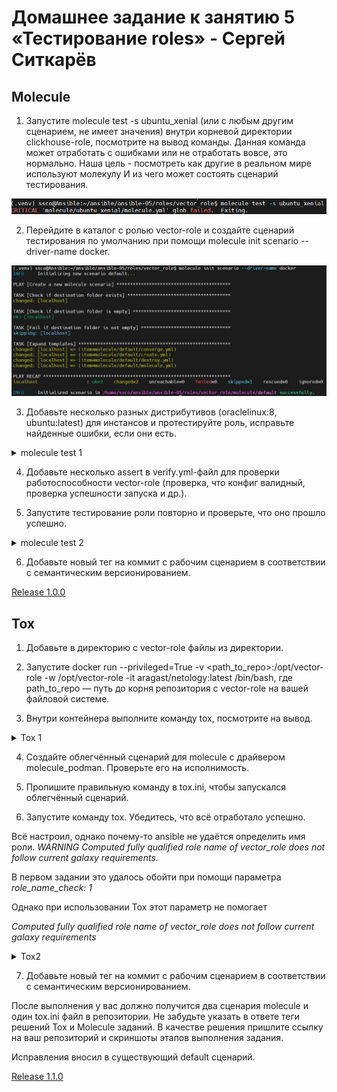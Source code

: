 # Домашнее задание к занятию 5 «Тестирование roles» - Сергей Ситкарёв

## Molecule

1. Запустите molecule test -s ubuntu_xenial (или с любым другим сценарием, не имеет значения) внутри корневой директории clickhouse-role, посмотрите на вывод команды. Данная команда может отработать с ошибками или не отработать вовсе, это нормально. Наша цель - посмотреть как другие в реальном мире используют молекулу И из чего может состоять сценарий тестирования.

![Задание1](https://github.com/SSitkarev/ansible-05/blob/main/img/1.jpg)

2. Перейдите в каталог с ролью vector-role и создайте сценарий тестирования по умолчанию при помощи molecule init scenario --driver-name docker.

![Задание2](https://github.com/SSitkarev/ansible-05/blob/main/img/2.jpg)

3. Добавьте несколько разных дистрибутивов (oraclelinux:8, ubuntu:latest) для инстансов и протестируйте роль, исправьте найденные ошибки, если они есть.

<details>
  <summary>molecule test 1</summary>

(.venv) ssco@Ansible:~/ansible/ansible-05/roles/vector_role$ molecule test
WARNING  The scenario config file ('/home/ssco/ansible/ansible-05/roles/vector_role/molecule/default/molecule.yml') has been modified since the scenario was created. If recent changes are important, reset the scenario with 'molecule destroy' to clean up created items or 'molecule reset' to clear current configuration.
WARNING  Driver docker does not provide a schema.
INFO     default scenario test matrix: dependency, cleanup, destroy, syntax, create, prepare, converge, idempotence, side_effect, verify, cleanup, destroy
INFO     Performing prerun with role_name_check=1...
WARNING  Computed fully qualified role name of vector_role does not follow current galaxy requirements.
Please edit meta/main.yml and assure we can correctly determine full role name:

galaxy_info:
role_name: my_name  # if absent directory name hosting role is used instead
namespace: my_galaxy_namespace  # if absent, author is used instead

Namespace: https://galaxy.ansible.com/docs/contributing/namespaces.html#galaxy-namespace-limitations
Role: https://galaxy.ansible.com/docs/contributing/creating_role.html#role-names

As an alternative, you can add 'role-name' to either skip_list or warn_list.

INFO     Running default > dependency
WARNING  Skipping, missing the requirements file.
WARNING  Skipping, missing the requirements file.
INFO     Running default > cleanup
WARNING  Skipping, cleanup playbook not configured.
INFO     Running default > destroy
INFO     Sanity checks: 'docker'

PLAY [Destroy] *****************************************************************

TASK [Populate instance config] ************************************************
ok: [localhost]

TASK [Dump instance config] ****************************************************
skipping: [localhost]

PLAY RECAP *********************************************************************
localhost                  : ok=1    changed=0    unreachable=0    failed=0    skipped=1    rescued=0    ignored=0

INFO     Running default > syntax

playbook: /home/ssco/ansible/ansible-05/roles/vector_role/molecule/default/converge.yml
INFO     Running default > create

PLAY [Create] ******************************************************************

TASK [Populate instance config dict] *******************************************
skipping: [localhost]

TASK [Convert instance config dict to a list] **********************************
skipping: [localhost]

TASK [Dump instance config] ****************************************************
skipping: [localhost]

PLAY RECAP *********************************************************************
localhost                  : ok=0    changed=0    unreachable=0    failed=0    skipped=3    rescued=0    ignored=0

INFO     Running default > prepare
WARNING  Skipping, prepare playbook not configured.
INFO     Running default > converge

PLAY [Converge] ****************************************************************

TASK [Replace this task with one that validates your content] ******************
ok: [oraclelinux] => {
    "msg": "This is the effective test"
}
ok: [ubuntu:latest] => {
    "msg": "This is the effective test"
}

PLAY RECAP *********************************************************************
oraclelinux                : ok=1    changed=0    unreachable=0    failed=0    skipped=0    rescued=0    ignored=0
ubuntu:latest              : ok=1    changed=0    unreachable=0    failed=0    skipped=0    rescued=0    ignored=0

INFO     Running default > idempotence

PLAY [Converge] ****************************************************************

TASK [Replace this task with one that validates your content] ******************
ok: [oraclelinux] => {
    "msg": "This is the effective test"
}
ok: [ubuntu:latest] => {
    "msg": "This is the effective test"
}

PLAY RECAP *********************************************************************
oraclelinux                : ok=1    changed=0    unreachable=0    failed=0    skipped=0    rescued=0    ignored=0
ubuntu:latest              : ok=1    changed=0    unreachable=0    failed=0    skipped=0    rescued=0    ignored=0

INFO     Idempotence completed successfully.
INFO     Running default > side_effect
WARNING  Skipping, side effect playbook not configured.
INFO     Running default > verify
INFO     Running Ansible Verifier
WARNING  Skipping, verify action has no playbook.
INFO     Verifier completed successfully.
INFO     Running default > cleanup
WARNING  Skipping, cleanup playbook not configured.
INFO     Running default > destroy

PLAY [Destroy] *****************************************************************

TASK [Populate instance config] ************************************************
ok: [localhost]

TASK [Dump instance config] ****************************************************
skipping: [localhost]

PLAY RECAP *********************************************************************
localhost                  : ok=1    changed=0    unreachable=0    failed=0    skipped=1    rescued=0    ignored=0

INFO     Pruning extra files from scenario ephemeral directory

</details>

4. Добавьте несколько assert в verify.yml-файл для проверки работоспособности vector-role (проверка, что конфиг валидный, проверка успешности запуска и др.).

5. Запустите тестирование роли повторно и проверьте, что оно прошло успешно.

<details>
  <summary>molecule test 2</summary>
  
(.venv) ssco@Ansible:~/ansible/ansible-05/roles/vector_role$ molecule test
WARNING  Driver docker does not provide a schema.
INFO     default scenario test matrix: dependency, cleanup, destroy, syntax, create, prepare, converge, idempotence, side_effect, verify, cleanup, destroy
INFO     Performing prerun with role_name_check=1...
WARNING  Computed fully qualified role name of vector_role does not follow current galaxy requirements.
Please edit meta/main.yml and assure we can correctly determine full role name:

galaxy_info:
role_name: my_name  # if absent directory name hosting role is used instead
namespace: my_galaxy_namespace  # if absent, author is used instead

Namespace: https://galaxy.ansible.com/docs/contributing/namespaces.html#galaxy-namespace-limitations
Role: https://galaxy.ansible.com/docs/contributing/creating_role.html#role-names

As an alternative, you can add 'role-name' to either skip_list or warn_list.

INFO     Running default > dependency
WARNING  Skipping, missing the requirements file.
WARNING  Skipping, missing the requirements file.
INFO     Running default > cleanup
WARNING  Skipping, cleanup playbook not configured.
INFO     Running default > destroy
INFO     Sanity checks: 'docker'

PLAY [Destroy] *****************************************************************

TASK [Populate instance config] ************************************************
ok: [localhost]

TASK [Dump instance config] ****************************************************
skipping: [localhost]

PLAY RECAP *********************************************************************
localhost                  : ok=1    changed=0    unreachable=0    failed=0    skipped=1    rescued=0    ignored=0

INFO     Running default > syntax

playbook: /home/ssco/ansible/ansible-05/roles/vector_role/molecule/default/converge.yml
INFO     Running default > create

PLAY [Create] ******************************************************************

TASK [Populate instance config dict] *******************************************
skipping: [localhost]

TASK [Convert instance config dict to a list] **********************************
skipping: [localhost]

TASK [Dump instance config] ****************************************************
skipping: [localhost]

PLAY RECAP *********************************************************************
localhost                  : ok=0    changed=0    unreachable=0    failed=0    skipped=3    rescued=0    ignored=0

INFO     Running default > prepare
WARNING  Skipping, prepare playbook not configured.
INFO     Running default > converge

PLAY [Converge] ****************************************************************

TASK [Replace this task with one that validates your content] ******************
ok: [oraclelinux] => {
    "msg": "This is the effective test"
}
ok: [ubuntu:latest] => {
    "msg": "This is the effective test"
}

PLAY RECAP *********************************************************************
oraclelinux                : ok=1    changed=0    unreachable=0    failed=0    skipped=0    rescued=0    ignored=0
ubuntu:latest              : ok=1    changed=0    unreachable=0    failed=0    skipped=0    rescued=0    ignored=0

INFO     Running default > idempotence

PLAY [Converge] ****************************************************************

TASK [Replace this task with one that validates your content] ******************
ok: [oraclelinux] => {
    "msg": "This is the effective test"
}
ok: [ubuntu:latest] => {
    "msg": "This is the effective test"
}

PLAY RECAP *********************************************************************
oraclelinux                : ok=1    changed=0    unreachable=0    failed=0    skipped=0    rescued=0    ignored=0
ubuntu:latest              : ok=1    changed=0    unreachable=0    failed=0    skipped=0    rescued=0    ignored=0

INFO     Idempotence completed successfully.
INFO     Running default > side_effect
WARNING  Skipping, side effect playbook not configured.
INFO     Running default > verify
INFO     Running Ansible Verifier
WARNING  Skipping, verify action has no playbook.
INFO     Verifier completed successfully.
INFO     Running default > cleanup
WARNING  Skipping, cleanup playbook not configured.
INFO     Running default > destroy

PLAY [Destroy] *****************************************************************

TASK [Populate instance config] ************************************************
ok: [localhost]

TASK [Dump instance config] ****************************************************
skipping: [localhost]

PLAY RECAP *********************************************************************
localhost                  : ok=1    changed=0    unreachable=0    failed=0    skipped=1    rescued=0    ignored=0

INFO     Pruning extra files from scenario ephemeral directory

</details>

6. Добавьте новый тег на коммит с рабочим сценарием в соответствии с семантическим версионированием.

[Release 1.0.0](https://github.com/SSitkarev/vector_role/tree/1.0.0)

## Tox

1. Добавьте в директорию с vector-role файлы из директории.

2. Запустите docker run --privileged=True -v <path_to_repo>:/opt/vector-role -w /opt/vector-role -it aragast/netology:latest /bin/bash, где path_to_repo — путь до корня репозитория с vector-role на вашей файловой системе.

3. Внутри контейнера выполните команду tox, посмотрите на вывод.

<details>
  <summary>Tox 1</summary>
  
(.venv) ssco@Ansible:~/ansible/ansible-05/roles/vector_role$ docker run --privileged=True -v ~/ansible/ansible-05/roles/vector_role:/opt/vector-role -w /opt/vector-role -it aragast/netology:latest /bin/bash
[root@dd2bc7efc31c vector-role]# tox
py37-ansible210 create: /opt/vector-role/.tox/py37-ansible210
py37-ansible210 installdeps: -rtox-requirements.txt, ansible<3.0
py37-ansible210 installed: ansible==2.10.7,ansible-base==2.10.17,ansible-compat==1.0.0,arrow==1.2.3,bcrypt==4.1.2,binaryornot==0.4.4,cached-property==1.5.2,Cerberus==1.3.5,certifi==2023.11.17,cffi==1.15.1,chardet==5.2.0,charset-normalizer==3.3.2,click==8.1.7,click-help-colors==0.9.4,cookiecutter==2.5.0,cryptography==42.0.0,distro==1.9.0,enrich==1.2.7,idna==3.6,importlib-metadata==6.7.0,Jinja2==3.1.3,jmespath==1.0.1,lxml==5.1.0,markdown-it-py==2.2.0,MarkupSafe==2.1.4,mdurl==0.1.2,molecule==3.6.1,molecule-podman==1.1.0,packaging==23.2,paramiko==2.12.0,pluggy==1.2.0,pycparser==2.21,Pygments==2.17.2,PyNaCl==1.5.0,python-dateutil==2.8.2,python-slugify==8.0.1,PyYAML==6.0.1,requests==2.31.0,rich==13.7.0,selinux==0.2.1,six==1.16.0,subprocess-tee==0.3.5,text-unidecode==1.3,typing_extensions==4.7.1,urllib3==2.0.7,zipp==3.15.0
py37-ansible210 run-test-pre: PYTHONHASHSEED='1575294448'
py37-ansible210 run-test: commands[0] | molecule test -s compatibility --destroy always
CRITICAL 'molecule/compatibility/molecule.yml' glob failed.  Exiting.
ERROR: InvocationError for command /opt/vector-role/.tox/py37-ansible210/bin/molecule test -s compatibility --destroy always (exited with code 1)
py37-ansible30 create: /opt/vector-role/.tox/py37-ansible30
py37-ansible30 installdeps: -rtox-requirements.txt, ansible<3.1
py37-ansible30 installed: ansible==3.0.0,ansible-base==2.10.17,ansible-compat==1.0.0,arrow==1.2.3,bcrypt==4.1.2,binaryornot==0.4.4,cached-property==1.5.2,Cerberus==1.3.5,certifi==2023.11.17,cffi==1.15.1,chardet==5.2.0,charset-normalizer==3.3.2,click==8.1.7,click-help-colors==0.9.4,cookiecutter==2.5.0,cryptography==42.0.0,distro==1.9.0,enrich==1.2.7,idna==3.6,importlib-metadata==6.7.0,Jinja2==3.1.3,jmespath==1.0.1,lxml==5.1.0,markdown-it-py==2.2.0,MarkupSafe==2.1.4,mdurl==0.1.2,molecule==3.6.1,molecule-podman==1.1.0,packaging==23.2,paramiko==2.12.0,pluggy==1.2.0,pycparser==2.21,Pygments==2.17.2,PyNaCl==1.5.0,python-dateutil==2.8.2,python-slugify==8.0.1,PyYAML==6.0.1,requests==2.31.0,rich==13.7.0,selinux==0.2.1,six==1.16.0,subprocess-tee==0.3.5,text-unidecode==1.3,typing_extensions==4.7.1,urllib3==2.0.7,zipp==3.15.0
py37-ansible30 run-test-pre: PYTHONHASHSEED='1575294448'
py37-ansible30 run-test: commands[0] | molecule test -s compatibility --destroy always
CRITICAL 'molecule/compatibility/molecule.yml' glob failed.  Exiting.
ERROR: InvocationError for command /opt/vector-role/.tox/py37-ansible30/bin/molecule test -s compatibility --destroy always (exited with code 1)
py39-ansible210 create: /opt/vector-role/.tox/py39-ansible210
py39-ansible210 installdeps: -rtox-requirements.txt, ansible<3.0
py39-ansible210 installed: ansible==2.10.7,ansible-base==2.10.17,ansible-compat==4.1.11,ansible-core==2.15.8,attrs==23.2.0,bracex==2.4,cffi==1.16.0,click==8.1.7,click-help-colors==0.9.4,cryptography==42.0.0,distro==1.9.0,enrich==1.2.7,importlib-resources==5.0.7,Jinja2==3.1.3,jmespath==1.0.1,jsonschema==4.21.1,jsonschema-specifications==2023.12.1,lxml==5.1.0,markdown-it-py==3.0.0,MarkupSafe==2.1.4,mdurl==0.1.2,molecule==6.0.3,molecule-podman==2.0.3,packaging==23.2,pluggy==1.3.0,pycparser==2.21,Pygments==2.17.2,PyYAML==6.0.1,referencing==0.32.1,resolvelib==1.0.1,rich==13.7.0,rpds-py==0.17.1,selinux==0.3.0,subprocess-tee==0.4.1,typing_extensions==4.9.0,wcmatch==8.5
py39-ansible210 run-test-pre: PYTHONHASHSEED='1575294448'
py39-ansible210 run-test: commands[0] | molecule test -s compatibility --destroy always
CRITICAL 'molecule/compatibility/molecule.yml' glob failed.  Exiting.
ERROR: InvocationError for command /opt/vector-role/.tox/py39-ansible210/bin/molecule test -s compatibility --destroy always (exited with code 1)
py39-ansible30 create: /opt/vector-role/.tox/py39-ansible30
py39-ansible30 installdeps: -rtox-requirements.txt, ansible<3.1
py39-ansible30 installed: ansible==3.0.0,ansible-base==2.10.17,ansible-compat==4.1.11,ansible-core==2.15.8,attrs==23.2.0,bracex==2.4,cffi==1.16.0,click==8.1.7,click-help-colors==0.9.4,cryptography==42.0.0,distro==1.9.0,enrich==1.2.7,importlib-resources==5.0.7,Jinja2==3.1.3,jmespath==1.0.1,jsonschema==4.21.1,jsonschema-specifications==2023.12.1,lxml==5.1.0,markdown-it-py==3.0.0,MarkupSafe==2.1.4,mdurl==0.1.2,molecule==6.0.3,molecule-podman==2.0.3,packaging==23.2,pluggy==1.3.0,pycparser==2.21,Pygments==2.17.2,PyYAML==6.0.1,referencing==0.32.1,resolvelib==1.0.1,rich==13.7.0,rpds-py==0.17.1,selinux==0.3.0,subprocess-tee==0.4.1,typing_extensions==4.9.0,wcmatch==8.5
py39-ansible30 run-test-pre: PYTHONHASHSEED='1575294448'
py39-ansible30 run-test: commands[0] | molecule test -s compatibility --destroy always
CRITICAL 'molecule/compatibility/molecule.yml' glob failed.  Exiting.
ERROR: InvocationError for command /opt/vector-role/.tox/py39-ansible30/bin/molecule test -s compatibility --destroy always (exited with code 1)
_______________________________________________________________________ summary ________________________________________________________________________
ERROR:   py37-ansible210: commands failed
ERROR:   py37-ansible30: commands failed
ERROR:   py39-ansible210: commands failed
ERROR:   py39-ansible30: commands failed
  
</details>  

4. Создайте облегчённый сценарий для molecule с драйвером molecule_podman. Проверьте его на исполнимость.

5. Пропишите правильную команду в tox.ini, чтобы запускался облегчённый сценарий.

6. Запустите команду tox. Убедитесь, что всё отработало успешно.

Всё настроил, однако почему-то ansible не удаётся определить имя роли.
_WARNING  Computed fully qualified role name of vector_role does not follow current galaxy requirements._

В первом задании это удалось обойти при помощи параметра _role_name_check: 1_

Однако при использовании Tox этот параметр не помогает

_Computed fully qualified role name of vector_role does not follow current galaxy requirements_


<details>
  <summary>Tox2</summary>
  
(.venv) ssco@Ansible:~/ansible/ansible-05/roles/vector_role$ docker run --privileged=True -v ~/ansible/ansible-05/roles/vector_role:/opt/vector-role -w /opt/vector-role -it aragast/netology:latest /bin/bash
[root@ca6d28680071 vector-role]# tox
py37-ansible210 installed: ansible==2.10.7,ansible-base==2.10.17,ansible-compat==1.0.0,arrow==1.2.3,bcrypt==4.1.2,binaryornot==0.4.4,cached-property==1.5.2,Cerberus==1.3.5,certifi==2023.11.17,cffi==1.15.1,chardet==5.2.0,charset-normalizer==3.3.2,click==8.1.7,click-help-colors==0.9.4,cookiecutter==2.5.0,cryptography==42.0.0,distro==1.9.0,enrich==1.2.7,idna==3.6,importlib-metadata==6.7.0,Jinja2==3.1.3,jmespath==1.0.1,lxml==5.1.0,markdown-it-py==2.2.0,MarkupSafe==2.1.4,mdurl==0.1.2,molecule==3.6.1,molecule-podman==1.1.0,packaging==23.2,paramiko==2.12.0,pluggy==1.2.0,pycparser==2.21,Pygments==2.17.2,PyNaCl==1.5.0,python-dateutil==2.8.2,python-slugify==8.0.1,PyYAML==6.0.1,requests==2.31.0,rich==13.7.0,selinux==0.2.1,six==1.16.0,subprocess-tee==0.3.5,text-unidecode==1.3,typing_extensions==4.7.1,urllib3==2.0.7,zipp==3.15.0
py37-ansible210 run-test-pre: PYTHONHASHSEED='1669044436'
py37-ansible210 run-test: commands[0] | molecule test -s default --destroy always
INFO     default scenario test matrix: destroy, create, converge, destroy
INFO     Performing prerun...
INFO     Set ANSIBLE_LIBRARY=/root/.cache/ansible-compat/b984a4/modules:/root/.ansible/plugins/modules:/usr/share/ansible/plugins/modules
INFO     Set ANSIBLE_COLLECTIONS_PATH=/root/.cache/ansible-compat/b984a4/collections:/root/.ansible/collections:/usr/share/ansible/collections
INFO     Set ANSIBLE_ROLES_PATH=/root/.cache/ansible-compat/b984a4/roles:/root/.ansible/roles:/usr/share/ansible/roles:/etc/ansible/roles
ERROR    Computed fully qualified role name of vector_role does not follow current galaxy requirements.
Please edit meta/main.yml and assure we can correctly determine full role name:

galaxy_info:
role_name: my_name  # if absent directory name hosting role is used instead
namespace: my_galaxy_namespace  # if absent, author is used instead

Namespace: https://galaxy.ansible.com/docs/contributing/namespaces.html#galaxy-namespace-limitations
Role: https://galaxy.ansible.com/docs/contributing/creating_role.html#role-names

As an alternative, you can add 'role-name' to either skip_list or warn_list.

Traceback (most recent call last):
  File "/opt/vector-role/.tox/py37-ansible210/bin/molecule", line 8, in <module>
    sys.exit(main())
  File "/opt/vector-role/.tox/py37-ansible210/lib/python3.7/site-packages/click/core.py", line 1157, in __call__
    return self.main(*args, **kwargs)
  File "/opt/vector-role/.tox/py37-ansible210/lib/python3.7/site-packages/click/core.py", line 1078, in main
    rv = self.invoke(ctx)
  File "/opt/vector-role/.tox/py37-ansible210/lib/python3.7/site-packages/click/core.py", line 1688, in invoke
    return _process_result(sub_ctx.command.invoke(sub_ctx))
  File "/opt/vector-role/.tox/py37-ansible210/lib/python3.7/site-packages/click/core.py", line 1434, in invoke
    return ctx.invoke(self.callback, **ctx.params)
  File "/opt/vector-role/.tox/py37-ansible210/lib/python3.7/site-packages/click/core.py", line 783, in invoke
    return __callback(*args, **kwargs)
  File "/opt/vector-role/.tox/py37-ansible210/lib/python3.7/site-packages/click/decorators.py", line 33, in new_func
    return f(get_current_context(), *args, **kwargs)
  File "/opt/vector-role/.tox/py37-ansible210/lib/python3.7/site-packages/molecule/command/test.py", line 161, in test
    base.execute_cmdline_scenarios(scenario_name, args, command_args, ansible_args)
  File "/opt/vector-role/.tox/py37-ansible210/lib/python3.7/site-packages/molecule/command/base.py", line 111, in execute_cmdline_scenarios
    scenario.config.runtime.prepare_environment(install_local=True)
  File "/opt/vector-role/.tox/py37-ansible210/lib/python3.7/site-packages/ansible_compat/runtime.py", line 334, in prepare_environment
    self._install_galaxy_role(self.project_dir, ignore_errors=True)
  File "/opt/vector-role/.tox/py37-ansible210/lib/python3.7/site-packages/ansible_compat/runtime.py", line 478, in _install_galaxy_role
    raise InvalidPrerequisiteError(msg)
ansible_compat.errors.InvalidPrerequisiteError: Computed fully qualified role name of vector_role does not follow current galaxy requirements.
Please edit meta/main.yml and assure we can correctly determine full role name:

galaxy_info:
role_name: my_name  # if absent directory name hosting role is used instead
namespace: my_galaxy_namespace  # if absent, author is used instead

Namespace: https://galaxy.ansible.com/docs/contributing/namespaces.html#galaxy-namespace-limitations
Role: https://galaxy.ansible.com/docs/contributing/creating_role.html#role-names

As an alternative, you can add 'role-name' to either skip_list or warn_list.

ERROR: InvocationError for command /opt/vector-role/.tox/py37-ansible210/bin/molecule test -s default --destroy always (exited with code 1)
py37-ansible30 installed: ansible==3.0.0,ansible-base==2.10.17,ansible-compat==1.0.0,arrow==1.2.3,bcrypt==4.1.2,binaryornot==0.4.4,cached-property==1.5.2,Cerberus==1.3.5,certifi==2023.11.17,cffi==1.15.1,chardet==5.2.0,charset-normalizer==3.3.2,click==8.1.7,click-help-colors==0.9.4,cookiecutter==2.5.0,cryptography==42.0.0,distro==1.9.0,enrich==1.2.7,idna==3.6,importlib-metadata==6.7.0,Jinja2==3.1.3,jmespath==1.0.1,lxml==5.1.0,markdown-it-py==2.2.0,MarkupSafe==2.1.4,mdurl==0.1.2,molecule==3.6.1,molecule-podman==1.1.0,packaging==23.2,paramiko==2.12.0,pluggy==1.2.0,pycparser==2.21,Pygments==2.17.2,PyNaCl==1.5.0,python-dateutil==2.8.2,python-slugify==8.0.1,PyYAML==6.0.1,requests==2.31.0,rich==13.7.0,selinux==0.2.1,six==1.16.0,subprocess-tee==0.3.5,text-unidecode==1.3,typing_extensions==4.7.1,urllib3==2.0.7,zipp==3.15.0
py37-ansible30 run-test-pre: PYTHONHASHSEED='1669044436'
py37-ansible30 run-test: commands[0] | molecule test -s default --destroy always
INFO     default scenario test matrix: destroy, create, converge, destroy
INFO     Performing prerun...
INFO     Set ANSIBLE_LIBRARY=/root/.cache/ansible-compat/b984a4/modules:/root/.ansible/plugins/modules:/usr/share/ansible/plugins/modules
INFO     Set ANSIBLE_COLLECTIONS_PATH=/root/.cache/ansible-compat/b984a4/collections:/root/.ansible/collections:/usr/share/ansible/collections
INFO     Set ANSIBLE_ROLES_PATH=/root/.cache/ansible-compat/b984a4/roles:/root/.ansible/roles:/usr/share/ansible/roles:/etc/ansible/roles
ERROR    Computed fully qualified role name of vector_role does not follow current galaxy requirements.
Please edit meta/main.yml and assure we can correctly determine full role name:

galaxy_info:
role_name: my_name  # if absent directory name hosting role is used instead
namespace: my_galaxy_namespace  # if absent, author is used instead

Namespace: https://galaxy.ansible.com/docs/contributing/namespaces.html#galaxy-namespace-limitations
Role: https://galaxy.ansible.com/docs/contributing/creating_role.html#role-names

As an alternative, you can add 'role-name' to either skip_list or warn_list.

Traceback (most recent call last):
  File "/opt/vector-role/.tox/py37-ansible30/bin/molecule", line 8, in <module>
    sys.exit(main())
  File "/opt/vector-role/.tox/py37-ansible30/lib/python3.7/site-packages/click/core.py", line 1157, in __call__
    return self.main(*args, **kwargs)
  File "/opt/vector-role/.tox/py37-ansible30/lib/python3.7/site-packages/click/core.py", line 1078, in main
    rv = self.invoke(ctx)
  File "/opt/vector-role/.tox/py37-ansible30/lib/python3.7/site-packages/click/core.py", line 1688, in invoke
    return _process_result(sub_ctx.command.invoke(sub_ctx))
  File "/opt/vector-role/.tox/py37-ansible30/lib/python3.7/site-packages/click/core.py", line 1434, in invoke
    return ctx.invoke(self.callback, **ctx.params)
  File "/opt/vector-role/.tox/py37-ansible30/lib/python3.7/site-packages/click/core.py", line 783, in invoke
    return __callback(*args, **kwargs)
  File "/opt/vector-role/.tox/py37-ansible30/lib/python3.7/site-packages/click/decorators.py", line 33, in new_func
    return f(get_current_context(), *args, **kwargs)
  File "/opt/vector-role/.tox/py37-ansible30/lib/python3.7/site-packages/molecule/command/test.py", line 161, in test
    base.execute_cmdline_scenarios(scenario_name, args, command_args, ansible_args)
  File "/opt/vector-role/.tox/py37-ansible30/lib/python3.7/site-packages/molecule/command/base.py", line 111, in execute_cmdline_scenarios
    scenario.config.runtime.prepare_environment(install_local=True)
  File "/opt/vector-role/.tox/py37-ansible30/lib/python3.7/site-packages/ansible_compat/runtime.py", line 334, in prepare_environment
    self._install_galaxy_role(self.project_dir, ignore_errors=True)
  File "/opt/vector-role/.tox/py37-ansible30/lib/python3.7/site-packages/ansible_compat/runtime.py", line 478, in _install_galaxy_role
    raise InvalidPrerequisiteError(msg)
ansible_compat.errors.InvalidPrerequisiteError: Computed fully qualified role name of vector_role does not follow current galaxy requirements.
Please edit meta/main.yml and assure we can correctly determine full role name:

galaxy_info:
role_name: my_name  # if absent directory name hosting role is used instead
namespace: my_galaxy_namespace  # if absent, author is used instead

Namespace: https://galaxy.ansible.com/docs/contributing/namespaces.html#galaxy-namespace-limitations
Role: https://galaxy.ansible.com/docs/contributing/creating_role.html#role-names

As an alternative, you can add 'role-name' to either skip_list or warn_list.

ERROR: InvocationError for command /opt/vector-role/.tox/py37-ansible30/bin/molecule test -s default --destroy always (exited with code 1)
py39-ansible210 installed: ansible==2.10.7,ansible-base==2.10.17,ansible-compat==4.1.11,ansible-core==2.15.8,attrs==23.2.0,bracex==2.4,cffi==1.16.0,click==8.1.7,click-help-colors==0.9.4,cryptography==42.0.0,distro==1.9.0,enrich==1.2.7,importlib-resources==5.0.7,Jinja2==3.1.3,jmespath==1.0.1,jsonschema==4.21.1,jsonschema-specifications==2023.12.1,lxml==5.1.0,markdown-it-py==3.0.0,MarkupSafe==2.1.4,mdurl==0.1.2,molecule==6.0.3,molecule-podman==2.0.3,packaging==23.2,pluggy==1.3.0,pycparser==2.21,Pygments==2.17.2,PyYAML==6.0.1,referencing==0.32.1,resolvelib==1.0.1,rich==13.7.0,rpds-py==0.17.1,selinux==0.3.0,subprocess-tee==0.4.1,typing_extensions==4.9.0,wcmatch==8.5
py39-ansible210 run-test-pre: PYTHONHASHSEED='1669044436'
py39-ansible210 run-test: commands[0] | molecule test -s default --destroy always
WARNING  Driver podman does not provide a schema.
INFO     default scenario test matrix: destroy, create, converge, destroy
INFO     Performing prerun with role_name_check=1...
WARNING  Computed fully qualified role name of vector_role does not follow current galaxy requirements.
Please edit meta/main.yml and assure we can correctly determine full role name:

galaxy_info:
role_name: my_name  # if absent directory name hosting role is used instead
namespace: my_galaxy_namespace  # if absent, author is used instead

Namespace: https://galaxy.ansible.com/docs/contributing/namespaces.html#galaxy-namespace-limitations
Role: https://galaxy.ansible.com/docs/contributing/creating_role.html#role-names

As an alternative, you can add 'role-name' to either skip_list or warn_list.

ERROR    CompletedProcess(args=['ansible-galaxy', 'collection', 'list', '--format=json'], returncode=250, stdout='the full traceback was:\n\nTraceback (most recent call last):\n  File "/opt/vector-role/.tox/py39-ansible210/bin/ansible-galaxy", line 92, in <module>\n    mycli = getattr(__import__("ansible.cli.%s" % sub, fromlist=), myclass)\n  File "/opt/vector-role/.tox/py39-ansible210/lib/python3.9/site-packages/ansible/cli/galaxy.py", line 24, in <module>\n    from ansible.galaxy.collection import (\n  File "/opt/vector-role/.tox/py39-ansible210/lib/python3.9/site-packages/ansible/galaxy/collection/__init__.py", line 90, in <module>\n    from ansible.galaxy.collection.concrete_artifact_manager import (\n  File "/opt/vector-role/.tox/py39-ansible210/lib/python3.9/site-packages/ansible/galaxy/collection/concrete_artifact_manager.py", line 30, in <module>\n    from ansible.galaxy.api import should_retry_error\nImportError: cannot import name \'should_retry_error\' from \'ansible.galaxy.api\' (/opt/vector-role/.tox/py39-ansible210/lib/python3.9/site-packages/ansible/galaxy/api.py)\n', stderr="ERROR! Unexpected Exception, this is probably a bug: cannot import name 'should_retry_error' from 'ansible.galaxy.api' (/opt/vector-role/.tox/py39-ansible210/lib/python3.9/site-packages/ansible/galaxy/api.py)\n")
Traceback (most recent call last):
  File "/opt/vector-role/.tox/py39-ansible210/bin/molecule", line 8, in <module>
    sys.exit(main())
  File "/opt/vector-role/.tox/py39-ansible210/lib/python3.9/site-packages/click/core.py", line 1157, in __call__
    return self.main(*args, **kwargs)
  File "/opt/vector-role/.tox/py39-ansible210/lib/python3.9/site-packages/click/core.py", line 1078, in main
    rv = self.invoke(ctx)
  File "/opt/vector-role/.tox/py39-ansible210/lib/python3.9/site-packages/click/core.py", line 1688, in invoke
    return _process_result(sub_ctx.command.invoke(sub_ctx))
  File "/opt/vector-role/.tox/py39-ansible210/lib/python3.9/site-packages/click/core.py", line 1434, in invoke
    return ctx.invoke(self.callback, **ctx.params)
  File "/opt/vector-role/.tox/py39-ansible210/lib/python3.9/site-packages/click/core.py", line 783, in invoke
    return __callback(*args, **kwargs)
  File "/opt/vector-role/.tox/py39-ansible210/lib/python3.9/site-packages/click/decorators.py", line 33, in new_func
    return f(get_current_context(), *args, **kwargs)
  File "/opt/vector-role/.tox/py39-ansible210/lib/python3.9/site-packages/molecule/command/test.py", line 113, in test
    base.execute_cmdline_scenarios(scenario_name, args, command_args, ansible_args)
  File "/opt/vector-role/.tox/py39-ansible210/lib/python3.9/site-packages/molecule/command/base.py", line 113, in execute_cmdline_scenarios
    scenario.config.runtime.prepare_environment(
  File "/opt/vector-role/.tox/py39-ansible210/lib/python3.9/site-packages/ansible_compat/runtime.py", line 684, in prepare_environment
    self.load_collections()
  File "/opt/vector-role/.tox/py39-ansible210/lib/python3.9/site-packages/ansible_compat/runtime.py", line 285, in load_collections
    raise RuntimeError(msg)
RuntimeError: Unable to list collections: CompletedProcess(args=['ansible-galaxy', 'collection', 'list', '--format=json'], returncode=250, stdout='the full traceback was:\n\nTraceback (most recent call last):\n  File "/opt/vector-role/.tox/py39-ansible210/bin/ansible-galaxy", line 92, in <module>\n    mycli = getattr(__import__("ansible.cli.%s" % sub, fromlist=[myclass]), myclass)\n  File "/opt/vector-role/.tox/py39-ansible210/lib/python3.9/site-packages/ansible/cli/galaxy.py", line 24, in <module>\n    from ansible.galaxy.collection import (\n  File "/opt/vector-role/.tox/py39-ansible210/lib/python3.9/site-packages/ansible/galaxy/collection/__init__.py", line 90, in <module>\n    from ansible.galaxy.collection.concrete_artifact_manager import (\n  File "/opt/vector-role/.tox/py39-ansible210/lib/python3.9/site-packages/ansible/galaxy/collection/concrete_artifact_manager.py", line 30, in <module>\n    from ansible.galaxy.api import should_retry_error\nImportError: cannot import name \'should_retry_error\' from \'ansible.galaxy.api\' (/opt/vector-role/.tox/py39-ansible210/lib/python3.9/site-packages/ansible/galaxy/api.py)\n', stderr="ERROR! Unexpected Exception, this is probably a bug: cannot import name 'should_retry_error' from 'ansible.galaxy.api' (/opt/vector-role/.tox/py39-ansible210/lib/python3.9/site-packages/ansible/galaxy/api.py)\n")
ERROR: InvocationError for command /opt/vector-role/.tox/py39-ansible210/bin/molecule test -s default --destroy always (exited with code 1)
py39-ansible30 installed: ansible==3.0.0,ansible-base==2.10.17,ansible-compat==4.1.11,ansible-core==2.15.8,attrs==23.2.0,bracex==2.4,cffi==1.16.0,click==8.1.7,click-help-colors==0.9.4,cryptography==42.0.0,distro==1.9.0,enrich==1.2.7,importlib-resources==5.0.7,Jinja2==3.1.3,jmespath==1.0.1,jsonschema==4.21.1,jsonschema-specifications==2023.12.1,lxml==5.1.0,markdown-it-py==3.0.0,MarkupSafe==2.1.4,mdurl==0.1.2,molecule==6.0.3,molecule-podman==2.0.3,packaging==23.2,pluggy==1.3.0,pycparser==2.21,Pygments==2.17.2,PyYAML==6.0.1,referencing==0.32.1,resolvelib==1.0.1,rich==13.7.0,rpds-py==0.17.1,selinux==0.3.0,subprocess-tee==0.4.1,typing_extensions==4.9.0,wcmatch==8.5
py39-ansible30 run-test-pre: PYTHONHASHSEED='1669044436'
py39-ansible30 run-test: commands[0] | molecule test -s default --destroy always
WARNING  Driver podman does not provide a schema.
INFO     default scenario test matrix: destroy, create, converge, destroy
INFO     Performing prerun with role_name_check=1...
WARNING  Computed fully qualified role name of vector_role does not follow current galaxy requirements.
Please edit meta/main.yml and assure we can correctly determine full role name:

galaxy_info:
role_name: my_name  # if absent directory name hosting role is used instead
namespace: my_galaxy_namespace  # if absent, author is used instead

Namespace: https://galaxy.ansible.com/docs/contributing/namespaces.html#galaxy-namespace-limitations
Role: https://galaxy.ansible.com/docs/contributing/creating_role.html#role-names

As an alternative, you can add 'role-name' to either skip_list or warn_list.

ERROR    CompletedProcess(args=['ansible-galaxy', 'collection', 'list', '--format=json'], returncode=250, stdout='the full traceback was:\n\nTraceback (most recent call last):\n  File "/opt/vector-role/.tox/py39-ansible30/bin/ansible-galaxy", line 92, in <module>\n    mycli = getattr(__import__("ansible.cli.%s" % sub, fromlist=), myclass)\n  File "/opt/vector-role/.tox/py39-ansible30/lib/python3.9/site-packages/ansible/cli/galaxy.py", line 24, in <module>\n    from ansible.galaxy.collection import (\n  File "/opt/vector-role/.tox/py39-ansible30/lib/python3.9/site-packages/ansible/galaxy/collection/__init__.py", line 90, in <module>\n    from ansible.galaxy.collection.concrete_artifact_manager import (\n  File "/opt/vector-role/.tox/py39-ansible30/lib/python3.9/site-packages/ansible/galaxy/collection/concrete_artifact_manager.py", line 30, in <module>\n    from ansible.galaxy.api import should_retry_error\nImportError: cannot import name \'should_retry_error\' from \'ansible.galaxy.api\' (/opt/vector-role/.tox/py39-ansible30/lib/python3.9/site-packages/ansible/galaxy/api.py)\n', stderr="ERROR! Unexpected Exception, this is probably a bug: cannot import name 'should_retry_error' from 'ansible.galaxy.api' (/opt/vector-role/.tox/py39-ansible30/lib/python3.9/site-packages/ansible/galaxy/api.py)\n")
Traceback (most recent call last):
  File "/opt/vector-role/.tox/py39-ansible30/bin/molecule", line 8, in <module>
    sys.exit(main())
  File "/opt/vector-role/.tox/py39-ansible30/lib/python3.9/site-packages/click/core.py", line 1157, in __call__
    return self.main(*args, **kwargs)
  File "/opt/vector-role/.tox/py39-ansible30/lib/python3.9/site-packages/click/core.py", line 1078, in main
    rv = self.invoke(ctx)
  File "/opt/vector-role/.tox/py39-ansible30/lib/python3.9/site-packages/click/core.py", line 1688, in invoke
    return _process_result(sub_ctx.command.invoke(sub_ctx))
  File "/opt/vector-role/.tox/py39-ansible30/lib/python3.9/site-packages/click/core.py", line 1434, in invoke
    return ctx.invoke(self.callback, **ctx.params)
  File "/opt/vector-role/.tox/py39-ansible30/lib/python3.9/site-packages/click/core.py", line 783, in invoke
    return __callback(*args, **kwargs)
  File "/opt/vector-role/.tox/py39-ansible30/lib/python3.9/site-packages/click/decorators.py", line 33, in new_func
    return f(get_current_context(), *args, **kwargs)
  File "/opt/vector-role/.tox/py39-ansible30/lib/python3.9/site-packages/molecule/command/test.py", line 113, in test
    base.execute_cmdline_scenarios(scenario_name, args, command_args, ansible_args)
  File "/opt/vector-role/.tox/py39-ansible30/lib/python3.9/site-packages/molecule/command/base.py", line 113, in execute_cmdline_scenarios
    scenario.config.runtime.prepare_environment(
  File "/opt/vector-role/.tox/py39-ansible30/lib/python3.9/site-packages/ansible_compat/runtime.py", line 684, in prepare_environment
    self.load_collections()
  File "/opt/vector-role/.tox/py39-ansible30/lib/python3.9/site-packages/ansible_compat/runtime.py", line 285, in load_collections
    raise RuntimeError(msg)
RuntimeError: Unable to list collections: CompletedProcess(args=['ansible-galaxy', 'collection', 'list', '--format=json'], returncode=250, stdout='the full traceback was:\n\nTraceback (most recent call last):\n  File "/opt/vector-role/.tox/py39-ansible30/bin/ansible-galaxy", line 92, in <module>\n    mycli = getattr(__import__("ansible.cli.%s" % sub, fromlist=[myclass]), myclass)\n  File "/opt/vector-role/.tox/py39-ansible30/lib/python3.9/site-packages/ansible/cli/galaxy.py", line 24, in <module>\n    from ansible.galaxy.collection import (\n  File "/opt/vector-role/.tox/py39-ansible30/lib/python3.9/site-packages/ansible/galaxy/collection/__init__.py", line 90, in <module>\n    from ansible.galaxy.collection.concrete_artifact_manager import (\n  File "/opt/vector-role/.tox/py39-ansible30/lib/python3.9/site-packages/ansible/galaxy/collection/concrete_artifact_manager.py", line 30, in <module>\n    from ansible.galaxy.api import should_retry_error\nImportError: cannot import name \'should_retry_error\' from \'ansible.galaxy.api\' (/opt/vector-role/.tox/py39-ansible30/lib/python3.9/site-packages/ansible/galaxy/api.py)\n', stderr="ERROR! Unexpected Exception, this is probably a bug: cannot import name 'should_retry_error' from 'ansible.galaxy.api' (/opt/vector-role/.tox/py39-ansible30/lib/python3.9/site-packages/ansible/galaxy/api.py)\n")
ERROR: InvocationError for command /opt/vector-role/.tox/py39-ansible30/bin/molecule test -s default --destroy always (exited with code 1)
_______________________________________________________________________ summary ________________________________________________________________________
ERROR:   py37-ansible210: commands failed
ERROR:   py37-ansible30: commands failed
ERROR:   py39-ansible210: commands failed
ERROR:   py39-ansible30: commands failed

</details> 

7. Добавьте новый тег на коммит с рабочим сценарием в соответствии с семантическим версионированием.

После выполнения у вас должно получится два сценария molecule и один tox.ini файл в репозитории. Не забудьте указать в ответе теги решений Tox и Molecule заданий. В качестве решения пришлите ссылку на ваш репозиторий и скриншоты этапов выполнения задания.

Исправления вносил в существующий default сценарий. 

[Release 1.1.0](https://github.com/SSitkarev/vector_role/tree/1.1.0)